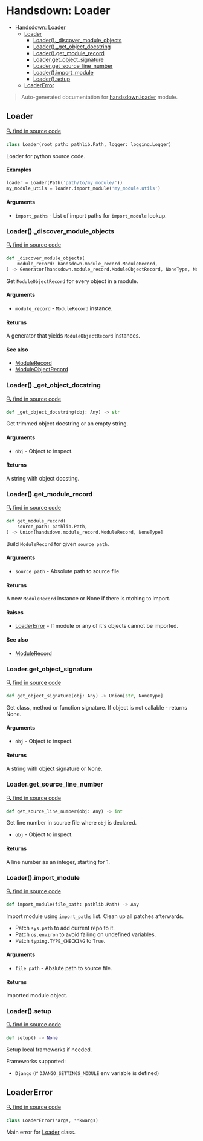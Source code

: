 # Handsdown: Loader

- [Handsdown: Loader](#handsdown-loader)
  - [Loader](#loader)
    - [Loader()._discover_module_objects](#loader_discover_module_objects)
    - [Loader()._get_object_docstring](#loader_get_object_docstring)
    - [Loader().get_module_record](#loaderget_module_record)
    - [Loader.get_object_signature](#loaderget_object_signature)
    - [Loader.get_source_line_number](#loaderget_source_line_number)
    - [Loader().import_module](#loaderimport_module)
    - [Loader().setup](#loadersetup)
  - [LoaderError](#loadererror)

> Auto-generated documentation for [handsdown.loader](../handsdown/loader.py) module.

## Loader

[🔍 find in source code](../handsdown/loader.py#L23)

```python
class Loader(root_path: pathlib.Path, logger: logging.Logger)
```

Loader for python source code.

#### Examples

```python
loader = Loader(Path('path/to/my_module/'))
my_module_utils = loader.import_module('my_module.utils')
```

#### Arguments

- `import_paths` - List of import paths for `import_module` lookup.

### Loader()._discover_module_objects

[🔍 find in source code](../handsdown/loader.py#L278)

```python
def _discover_module_objects(
    module_record: handsdown.module_record.ModuleRecord,
) -> Generator[handsdown.module_record.ModuleObjectRecord, NoneType, NoneType]
```

Get `ModuleObjectRecord` for every object in a module.

#### Arguments

- `module_record` - `ModuleRecord` instance.

#### Returns

A generator that yields `ModuleObjectRecord` instances.

#### See also

- [ModuleRecord](./handsdown_module_record.md#modulerecord)
- [ModuleObjectRecord](./handsdown_module_record.md#moduleobjectrecord)

### Loader()._get_object_docstring

[🔍 find in source code](../handsdown/loader.py#L176)

```python
def _get_object_docstring(obj: Any) -> str
```

Get trimmed object docstring or an empty string.

#### Arguments

- `obj` - Object to inspect.

#### Returns

A string with object docsting.

### Loader().get_module_record

[🔍 find in source code](../handsdown/loader.py#L78)

```python
def get_module_record(
    source_path: pathlib.Path,
) -> Union[handsdown.module_record.ModuleRecord, NoneType]
```

Build `ModuleRecord` for given `source_path`.

#### Arguments

- `source_path` - Absolute path to source file.

#### Returns

A new `ModuleRecord` instance or None if there is ntohing to import.

#### Raises

- [LoaderError](#loadererror) - If module or any of it's objects cannot be imported.

#### See also

- [ModuleRecord](./handsdown_module_record.md#modulerecord)

### Loader.get_object_signature

[🔍 find in source code](../handsdown/loader.py#L159)

```python
def get_object_signature(obj: Any) -> Union[str, NoneType]
```

Get class, method or function signature. If object is not callable -
returns None.

#### Arguments

- `obj` - Object to inspect.

#### Returns

A string with object signature or None.

### Loader.get_source_line_number

[🔍 find in source code](../handsdown/loader.py#L352)

```python
def get_source_line_number(obj: Any) -> int
```

Get line number in source file where `obj` is declared.

- `obj` - Object to inspect.

#### Returns

A line number as an integer, starting for 1.

### Loader().import_module

[🔍 find in source code](../handsdown/loader.py#L217)

```python
def import_module(file_path: pathlib.Path) -> Any
```

Import module using `import_paths` list. Clean up all patches afterwards.

- Patch `sys.path` to add current repo to it.
- Patch `os.environ` to avoid failing on undefined variables.
- Patch `typing.TYPE_CHECKING` to `True`.

#### Arguments

- `file_path` - Abslute path to source file.

#### Returns

Imported module object.

### Loader().setup

[🔍 find in source code](../handsdown/loader.py#L51)

```python
def setup() -> None
```

Setup local frameworks if needed.

Frameworks supported:
- `Django` (if `DJANGO_SETTINGS_MODULE` env variable is defined)

## LoaderError

[🔍 find in source code](../handsdown/loader.py#L17)

```python
class LoaderError(*args, **kwargs)
```

Main error for [Loader](#loader) class.
